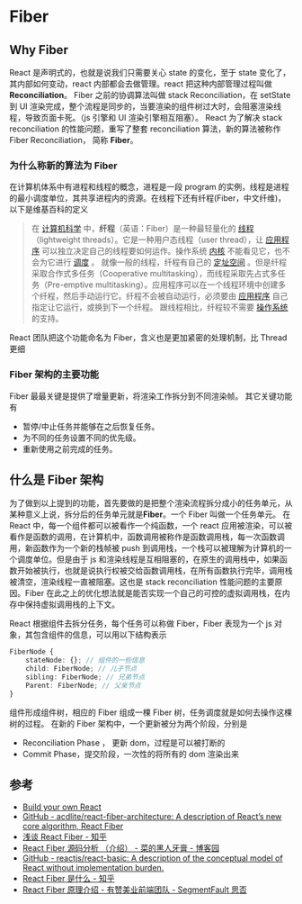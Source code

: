 # Fiber

## Why Fiber

React 是声明式的，也就是说我们只需要关心 state 的变化，至于 state 变化了，其内部如何变动，react 内部都会去做管理。react 把这种内部管理过程叫做**Reconciliation**。
Fiber 之前的协调算法叫做 stack Reconciliation，在 setState 到 UI 渲染完成，整个流程是同步的，当要渲染的组件树过大时，会阻塞渲染线程，导致页面卡死。（js 引擎和 UI 渲染引擎相互阻塞）。
React 为了解决 stack reconciliation 的性能问题，重写了整套 reconciliation 算法，新的算法被称作 Fiber Reconciliation， 简称 **Fiber**。

### 为什么称新的算法为 Fiber

在计算机体系中有进程和线程的概念，进程是一段 program 的实例，线程是进程的最小调度单位，其共享进程内的资源。在线程下还有纤程(Fiber，中文纤维)，以下是维基百科的定义

> 在 [计算机科学](https://zh.wikipedia.org/wiki/%E8%A8%88%E7%AE%97%E6%A9%9F%E7%A7%91%E5%AD%B8) 中，**纤程**（英语：Fiber）是一种最轻量化的 [线程](https://zh.wikipedia.org/wiki/%E7%BA%BF%E7%A8%8B) （lightweight threads）。它是一种用户态线程（user thread），让 [应用程序](https://zh.wikipedia.org/wiki/%E6%87%89%E7%94%A8%E7%A8%8B%E5%BC%8F) 可以独立决定自己的线程要如何运作。操作系统 [内核](https://zh.wikipedia.org/wiki/%E5%86%85%E6%A0%B8) 不能看见它，也不会为它进行 [调度](https://zh.wikipedia.org/wiki/%E6%8E%92%E7%A8%8B) 。
> 就像一般的线程，纤程有自己的 [定址空间](https://zh.wikipedia.org/wiki/%E5%AE%9A%E5%9D%80%E7%A9%BA%E9%96%93) 。但是纤程采取合作式多任务（Cooperative multitasking），而线程采取先占式多任务（Pre-emptive multitasking）。应用程序可以在一个线程环境中创建多个纤程，然后手动运行它。纤程不会被自动运行，必须要由 [应用程序](https://zh.wikipedia.org/wiki/%E6%87%89%E7%94%A8%E7%A8%8B%E5%BC%8F) 自己指定让它运行，或换到下一个纤程。
> 跟线程相比，纤程较不需要 [操作系统](https://zh.wikipedia.org/wiki/%E4%BD%9C%E6%A5%AD%E7%B3%BB%E7%B5%B1) 的支持。

React 团队把这个功能命名为 Fiber，含义也是更加紧密的处理机制，比 Thread 更细

### Fiber 架构的主要功能

Fiber 最最关键是提供了增量更新，将渲染工作拆分到不同渲染帧。
其它关键功能有

- 暂停/中止任务并能够在之后恢复任务。
- 为不同的任务设置不同的优先级。
- 重新使用之前完成的任务。

## 什么是 Fiber 架构

为了做到以上提到的功能，首先要做的是把整个渲染流程拆分成小的任务单元，从某种意义上说，拆分后的任务单元就是**Fiber**。一个 Fiber 叫做一个任务单元。
在 React 中，每一个组件都可以被看作一个纯函数，一个 react 应用被渲染，可以被看作是函数的调用，在计算机中，函数调用被称作是函数调用栈，每一次函数调用，新函数作为一个新的栈帧被 push 到调用栈，一个栈可以被理解为计算机的一个调度单位。但是由于 js 和渲染线程是互相阻塞的，在原生的调用栈中，如果函数开始被执行，也就是说执行权被交给函数调用栈，在所有函数执行完毕，调用栈被清空，渲染线程一直被阻塞。这也是 stack reconciliation 性能问题的主要原因。Fiber 在此之上的优化想法就是能否实现一个自己的可控的虚拟调用栈，在内存中保持虚拟调用栈的上下文。

React 根据组件去拆分任务，每个任务可以称做 Fiber，Fiber 表现为一个 js 对象，其包含组件的信息，可以用以下结构表示

```ts
FiberNode {
	stateNode: {}; // 组件的一些信息
	child: FiberNode; // 儿子节点
	sibling: FiberNode; // 兄弟节点
	Parent: FiberNode; // 父亲节点
}
```

组件形成组件树，相应的 Fiber 组成一棵 Fiber 树，任务调度就是如何去操作这棵树的过程。
在新的 Fiber 架构中，一个更新被分为两个阶段，分别是

- Reconciliation Phase ， 更新 dom，过程是可以被打断的
- Commit Phase，提交阶段，一次性的将所有的 dom 渲染出来

## 参考

- [Build your own React](https://pomb.us/build-your-own-react/)
- [GitHub - acdlite/react-fiber-architecture: A description of React’s new core algorithm, React Fiber](https://github.com/acdlite/react-fiber-architecture)
- [浅谈 React Fiber - 知乎](https://zhuanlan.zhihu.com/p/77579841)
- [React Fiber 源码分析 （介绍） - 菜的黑人牙膏 - 博客园](https://www.cnblogs.com/Darlietoothpaste/p/9941117.html)
- [GitHub - reactjs/react-basic: A description of the conceptual model of React without implementation burden.](https://github.com/reactjs/react-basic)
- [React Fiber 是什么 - 知乎](https://zhuanlan.zhihu.com/p/26027085)
- [React Fiber 原理介绍 - 有赞美业前端团队 - SegmentFault 思否](https://segmentfault.com/a/1190000018250127)
